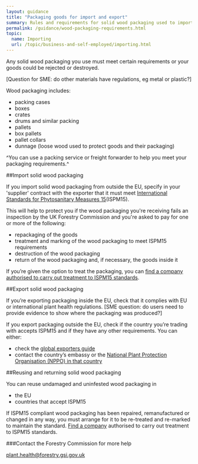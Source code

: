```yaml
---
layout: guidance
title: "Packaging goods for import and export"
summary: Rules and requirements for solid wood packaging used to import and export goods, including wooden crates, drums and pallets.
permalink: /guidance/wood-packaging-requirements.html
topic:
  name: Importing
  url: /topic/business-and-self-employed/importing.html
---
```

Any solid wood packaging you use must meet certain requirements or your goods could be rejected or destroyed.

[Question for SME: do other materials have regulations, eg metal or plastic?]

Wood packaging includes:

- packing cases
- boxes
- crates
- drums and similar packing
- pallets
- box pallets
- pallet collars
- dunnage (loose wood used to protect goods and their packaging)

^You can use a packing service or freight forwarder to help you meet your packaging requirements.^

##Import solid wood packaging

If you import solid wood packaging from outside the EU, specify in your 'supplier' contract with the exporter that it must meet [International Standards for Phytosanitary Measures 15](http://www.forestry.gov.uk/pdf/fcph004.pdf/$file/fcph004.pdf)(ISPM15).

This will help to protect you if the wood packaging you're receiving fails an inspection by the UK Forestry Commission and you're asked to pay for one or more of the following:

- repackaging  of the goods
- treatment and marking of the wood packaging to meet ISPM15 requirements
- destruction of the wood packaging
- return of the wood packaging and, if necessary, the goods inside it

If you’re given the option to treat the packaging, you can [find a company authorised to carry out treatment to ISPM15 standards](http://www.timcon.org/FindASupplier/Default.asp).

##Export solid wood packaging

If you’re exporting packaging inside the EU, check that it  complies with EU or international plant health regulations.
[SME question: do users need to provide evidence to show where the packaging was produced?]

If you export packaging outside the EU, check if the country you’re trading with accepts ISPM15 and if they have any other requirements. You can either:

- check the [global exporters guide](http://www.timcon.org/ISPM15/ISPM15GlobalGuide.asp)
- contact the country’s embassy or the [National Plant Protection Organisation (NPPO) in that country](https://www.ippc.int/en/partners/regional-plant-protection-organizations)

##Reusing and returning solid  wood packaging

 You can reuse undamaged and uninfested wood packaging in 

- the EU
- countries that accept ISPM15

If ISPM15 compliant  wood packaging has been repaired, remanufactured or changed in any way, you must arrange for it to be re-treated and re-marked to maintain the standard. [Find a company]((http://www.timcon.org/FindASupplier/Default.asp)) authorised to carry out treatment to ISPM15 standards.

###Contact the Forestry Commission for more help

[plant.health@forestry.gsi.gov.uk](mailto:plant.health@forestry.gsi.gov.uk)

